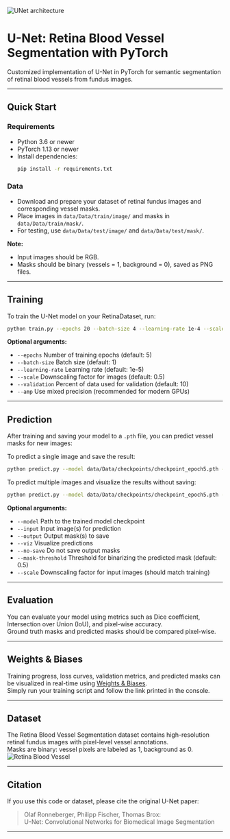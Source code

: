 ![UNet architecture](https://media.geeksforgeeks.org/wp-content/uploads/20220614121231/Group14.jpg)



# U-Net: Retina Blood Vessel Segmentation with PyTorch

Customized implementation of U-Net in PyTorch for semantic segmentation of retinal blood vessels from fundus images.

---

## Quick Start

### Requirements

- Python 3.6 or newer
- PyTorch 1.13 or newer
- Install dependencies:
  ```bash
  pip install -r requirements.txt
  ```

### Data

- Download and prepare your dataset of retinal fundus images and corresponding vessel masks.
- Place images in `data/Data/train/image/` and masks in `data/Data/train/mask/`.
- For testing, use `data/Data/test/image/` and `data/Data/test/mask/`.

**Note:**  
- Input images should be RGB.
- Masks should be binary (vessels = 1, background = 0), saved as PNG files.

---

## Training

To train the U-Net model on your RetinaDataset, run:

```bash
python train.py --epochs 20 --batch-size 4 --learning-rate 1e-4 --scale 1.0
```

**Optional arguments:**
- `--epochs` Number of training epochs (default: 5)
- `--batch-size` Batch size (default: 1)
- `--learning-rate` Learning rate (default: 1e-5)
- `--scale` Downscaling factor for images (default: 0.5)
- `--validation` Percent of data used for validation (default: 10)
- `--amp` Use mixed precision (recommended for modern GPUs)

---

## Prediction

After training and saving your model to a `.pth` file, you can predict vessel masks for new images:

To predict a single image and save the result:
```bash
python predict.py --model data/Data/checkpoints/checkpoint_epoch5.pth -i data/Data/test/image/1.png -o data/Data/test/mask/1_pred.png
```

To predict multiple images and visualize the results without saving:
```bash
python predict.py --model data/Data/checkpoints/checkpoint_epoch5.pth -i data/Data/test/image/1.png data/Data/test/image/2.png --viz --no-save
```

**Optional arguments:**
- `--model` Path to the trained model checkpoint
- `--input` Input image(s) for prediction
- `--output` Output mask(s) to save
- `--viz` Visualize predictions
- `--no-save` Do not save output masks
- `--mask-threshold` Threshold for binarizing the predicted mask (default: 0.5)
- `--scale` Downscaling factor for input images (should match training)

---

## Evaluation

You can evaluate your model using metrics such as Dice coefficient, Intersection over Union (IoU), and pixel-wise accuracy.  
Ground truth masks and predicted masks should be compared pixel-wise.

---

## Weights & Biases

Training progress, loss curves, validation metrics, and predicted masks can be visualized in real-time using [Weights & Biases](https://wandb.ai/).  
Simply run your training script and follow the link printed in the console.

---

## Dataset

The Retina Blood Vessel Segmentation dataset contains high-resolution retinal fundus images with pixel-level vessel annotations.  
Masks are binary: vessel pixels are labeled as 1, background as 0.
![Retina Blood Vessel](https://storage.googleapis.com/kaggle-datasets-images/3636171/6318833/23e8ee1961bc1e6cf5b20156a30e03dd/dataset-cover.jpg?t=2023-08-17-13-37-07)

---

## Citation

If you use this code or dataset, please cite the original U-Net paper:

> Olaf Ronneberger, Philipp Fischer, Thomas Brox:  
> U-Net: Convolutional Networks for Biomedical Image Segmentation

---
